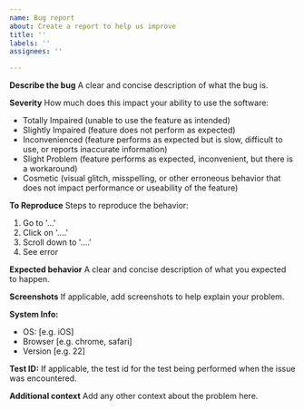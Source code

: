 ```yaml
---
name: Bug report
about: Create a report to help us improve
title: ''
labels: ''
assignees: ''

---
```


**Describe the bug**
A clear and concise description of what the bug is.

**Severity**
How much does this impact your ability to use the software:
- Totally Impaired (unable to use the feature as intended)
- Slightly Impaired (feature does not perform as expected)
- Inconvenienced (feature performs as expected but is slow, difficult to use, or reports inaccurate information)
- Slight Problem (feature performs as expected, inconvenient, but there is a workaround)
- Cosmetic (visual glitch, misspelling, or other erroneous behavior that does not impact performance or useability of the feature)

**To Reproduce**
Steps to reproduce the behavior:
1. Go to '...'
2. Click on '....'
3. Scroll down to '....'
4. See error

**Expected behavior**
A clear and concise description of what you expected to happen.

**Screenshots**
If applicable, add screenshots to help explain your problem.

**System Info:**
 - OS: [e.g. iOS]
 - Browser [e.g. chrome, safari]
 - Version [e.g. 22]

**Test ID:**
If applicable, the test id for the test being performed when the issue was encountered.

**Additional context**
Add any other context about the problem here.
